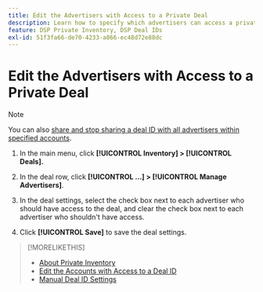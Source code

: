 ```yaml
---
title: Edit the Advertisers with Access to a Private Deal
description: Learn how to specify which advertisers can access a private deal.
feature: DSP Private Inventory, DSP Deal IDs
exl-id: 51f3fa66-de70-4233-a866-ec48d72e88dc
---
```

# Edit the Advertisers with Access to a Private Deal

>[!NOTE]
>
>You can also [share and stop sharing a deal ID with all advertisers within specified accounts](deal-id-share.md).

1. In the main menu, click **[!UICONTROL Inventory] > [!UICONTROL Deals].**

1. In the deal row, click  **[!UICONTROL ...] > [!UICONTROL Manage Advertisers]**.

1. In the deal settings, select the check box next to each advertiser who should have access to the deal, and clear the check box next to each advertiser who shouldn't have access.

1. Click **[!UICONTROL Save]** to save the deal settings.

>[!MORELIKETHIS]
>* [About Private Inventory](private-inventory-about.md)
>* [Edit the Accounts with Access to a Deal ID](/help/dsp/inventory/deal-id-share.md)
>* [Manual Deal ID Settings](deal-id-settings.md)
